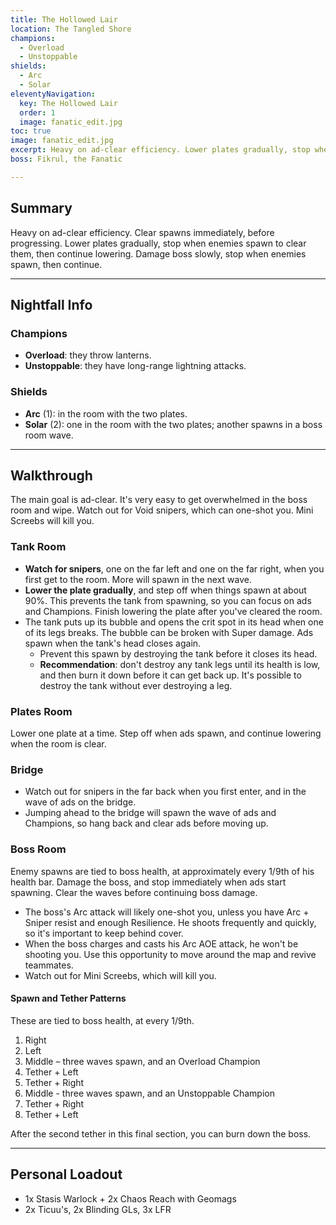 ```yaml
---
title: The Hollowed Lair
location: The Tangled Shore
champions:
  - Overload
  - Unstoppable
shields:
  - Arc
  - Solar
eleventyNavigation:
  key: The Hollowed Lair
  order: 1
  image: fanatic_edit.jpg
toc: true
image: fanatic_edit.jpg
excerpt: Heavy on ad-clear efficiency. Lower plates gradually, stop when enemies spawn to clear them, then continue lowering. Damage boss slowly, stop when enemies spawn, then continue after clearing.
boss: Fikrul, the Fanatic

---
```


## Summary

Heavy on ad-clear efficiency. Clear spawns immediately, before progressing. Lower plates gradually, stop when enemies spawn to clear them, then continue lowering. Damage boss slowly, stop when enemies spawn, then continue.


---


## Nightfall Info

### Champions

- **Overload**: they throw lanterns.
- **Unstoppable**: they have long-range lightning attacks.


### Shields

- **Arc** (1): in the room with the two plates.
- **Solar** (2): one in the room with the two plates; another spawns in a boss room wave.


---


## Walkthrough

The main goal is ad-clear. It's very easy to get overwhelmed in the boss room and wipe. Watch out for Void snipers, which can one-shot you. Mini Screebs will kill you.


### Tank Room

- **Watch for snipers**, one on the far left and one on the far right, when you first get to the room. More will spawn in the next wave.
- **Lower the plate gradually**, and step off when things spawn at about 90%. This prevents the tank from spawning, so you can focus on ads and Champions. Finish lowering the plate after you've cleared the room.
- The tank puts up its bubble and opens the crit spot in its head when one of its legs breaks. The bubble can be broken with Super damage. Ads spawn when the tank's head closes again.
  - Prevent this spawn by destroying the tank before it closes its head.
  - **Recommendation**: don't destroy any tank legs until its health is low, and then burn it down before it can get back up. It's possible to destroy the tank without ever destroying a leg.


### Plates Room

Lower one plate at a time. Step off when ads spawn, and continue lowering when the room is clear.


### Bridge

- Watch out for snipers in the far back when you first enter, and in the wave of ads on the bridge.
- Jumping ahead to the bridge will spawn the wave of ads and Champions, so hang back and clear ads before moving up.


### Boss Room

Enemy spawns are tied to boss health, at approximately every 1/9th of his health bar. Damage the boss, and stop immediately when ads start spawning. Clear the waves before continuing boss damage.

- The boss's Arc attack will likely one-shot you, unless you have Arc + Sniper resist and enough Resilience. He shoots frequently and quickly, so it's important to keep behind cover.
- When the boss charges and casts his Arc AOE attack, he won't be shooting you. Use this opportunity to move around the map and revive teammates.
- Watch out for Mini Screebs, which will kill you.


#### Spawn and Tether Patterns

These are tied to boss health, at every 1/9th.

1. Right
2. Left
3. Middle – three waves spawn, and an Overload Champion
4. Tether + Left
5. Tether + Right
6. Middle - three waves spawn, and an Unstoppable Champion
7. Tether + Right
8. Tether + Left


After the second tether in this final section, you can burn down the boss.


---


## Personal Loadout

- 1x Stasis Warlock + 2x Chaos Reach with Geomags
- 2x Ticuu's, 2x Blinding GLs, 3x LFR